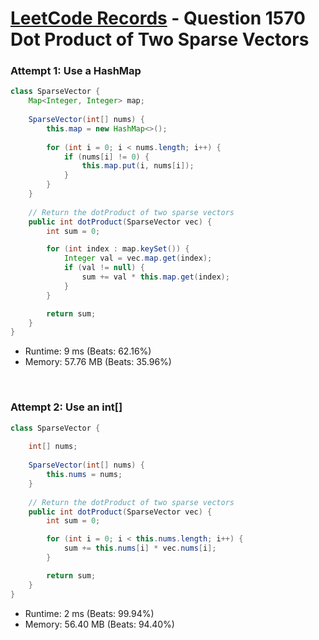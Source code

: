 # [LeetCode Records](../../README.md) - Question 1570 Dot Product of Two Sparse Vectors

### Attempt 1: Use a HashMap
```java
class SparseVector {
    Map<Integer, Integer> map;
    
    SparseVector(int[] nums) {
        this.map = new HashMap<>();
        
        for (int i = 0; i < nums.length; i++) {
            if (nums[i] != 0) {
                this.map.put(i, nums[i]);
            }
        }
    }
    
	// Return the dotProduct of two sparse vectors
    public int dotProduct(SparseVector vec) {
        int sum = 0;

        for (int index : map.keySet()) {
            Integer val = vec.map.get(index);
            if (val != null) {
                sum += val * this.map.get(index);
            }
        }

        return sum;
    }
}
```
- Runtime: 9 ms (Beats: 62.16%)
- Memory: 57.76 MB (Beats: 35.96%)

<br>

### Attempt 2: Use an int[]
```java
class SparseVector {
    
    int[] nums;
    
    SparseVector(int[] nums) {
        this.nums = nums;
    }
    
	// Return the dotProduct of two sparse vectors
    public int dotProduct(SparseVector vec) {
        int sum = 0;

        for (int i = 0; i < this.nums.length; i++) {
            sum += this.nums[i] * vec.nums[i];
        }

        return sum;
    }
}
```
- Runtime: 2 ms (Beats: 99.94%)
- Memory: 56.40 MB (Beats: 94.40%)

<br>
